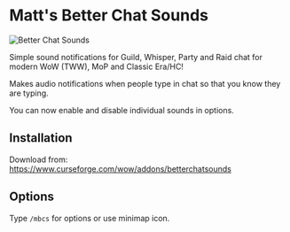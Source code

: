 # Matt's Better Chat Sounds

![Better Chat Sounds](https://media.forgecdn.net/attachments/1344/792/image-png.png)

Simple sound notifications for Guild, Whisper, Party and Raid chat for modern WoW (TWW), MoP and Classic Era/HC!

Makes audio notifications when people type in chat so that you know they are typing.

You can now enable and disable individual sounds in options.

## Installation

Download from: https://www.curseforge.com/wow/addons/betterchatsounds

## Options

Type `/mbcs` for options or use minimap icon.
